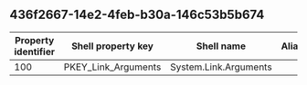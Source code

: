 ## 436f2667-14e2-4feb-b30a-146c53b5b674

Property identifier | Shell property key | Shell name | Alias
--- | --- | --- | ---
100 | PKEY_Link_Arguments | System.Link.Arguments | 

